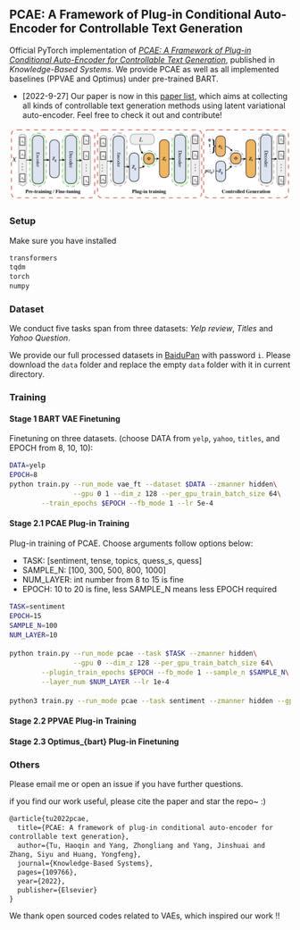 ## PCAE: A Framework of Plug-in Conditional Auto-Encoder for Controllable Text Generation

Official PyTorch implementation of *[PCAE: A Framework of Plug-in Conditional Auto-Encoder for Controllable Text Generation](https://www.sciencedirect.com/science/article/pii/S0950705122008942)*, published in *Knowledge-Based Systems*. We provide PCAE as well as all implemented baselines (PPVAE and Optimus) under pre-trained BART.

- [2022-9-27] Our paper is now in this [paper list](https://github.com/ImKeTT/CTG-latentAEs), which aims at collecting all kinds of controllable text generation methods using latent variational auto-encoder. Feel free to check it out and contribute!

![pcae_struct](pics/pcae_struct.jpg)



### Setup

Make sure you have installed

```markdown
transformers
tqdm
torch
numpy
```

### Dataset

We conduct five tasks span from three datasets: *Yelp review*, *Titles* and *Yahoo Question*. 

We provide our full processed datasets in [BaiduPan]() with password `i`. Please download the `data` folder and replace the empty `data` folder with it in current directory.

### Training

#### Stage 1 BART VAE Finetuning

Finetuning on three datasets. (choose DATA from `yelp`, `yahoo`, `titles`, and EPOCH from 8, 10, 10):

```bash
DATA=yelp
EPOCH=8
python train.py --run_mode vae_ft --dataset $DATA --zmanner hidden\
				--gpu 0 1 --dim_z 128 --per_gpu_train_batch_size 64\
        --train_epochs $EPOCH --fb_mode 1 --lr 5e-4
```

#### Stage 2.1 PCAE Plug-in Training

Plug-in training of PCAE. Choose arguments follow options below:

+ TASK: [sentiment,  tense,  topics, quess_s, quess]
+ SAMPLE_N: [100, 300, 500, 800, 1000]
+ NUM_LAYER: int number from 8 to 15 is fine
+ EPOCH: 10 to 20 is fine, less SAMPLE_N means less EPOCH required

```bash
TASK=sentiment
EPOCH=15
SAMPLE_N=100
NUM_LAYER=10

python train.py --run_mode pcae --task $TASK --zmanner hidden\
				--gpu 0 --dim_z 128 --per_gpu_train_batch_size 64\
        --plugin_train_epochs $EPOCH --fb_mode 1 --sample_n $SAMPLE_N\
        --layer_num $NUM_LAYER --lr 1e-4
        
python3 train.py --run_mode pcae --task sentiment --zmanner hidden --gpu 0 --dim_z 128 --per_gpu_train_batch_size 3 --plugin_train_epochs 10 --fb_mode 1 --sample_n 100 --layer_num 8 --lr 1e-4
```





#### Stage 2.2 PPVAE Plug-in Training





#### Stage 2.3 Optimus_{bart} Plug-in Finetuning



### Others

Please email me or open an issue if you have further questions.

if you find our work useful, please cite the paper and star the repo~ :)

```
@article{tu2022pcae,
  title={PCAE: A framework of plug-in conditional auto-encoder for controllable text generation},
  author={Tu, Haoqin and Yang, Zhongliang and Yang, Jinshuai and Zhang, Siyu and Huang, Yongfeng},
  journal={Knowledge-Based Systems},
  pages={109766},
  year={2022},
  publisher={Elsevier}
}
```

We thank open sourced codes related to VAEs, which inspired our work !!
